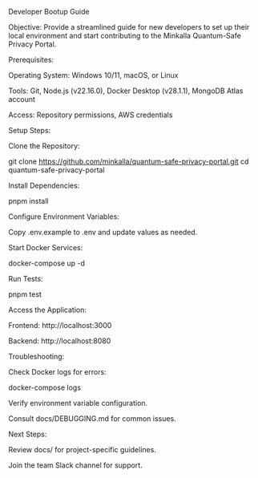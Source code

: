 Developer Bootup Guide

Objective: Provide a streamlined guide for new developers to set up their local environment and start contributing to the Minkalla Quantum-Safe Privacy Portal.

Prerequisites:

Operating System: Windows 10/11, macOS, or Linux

Tools: Git, Node.js (v22.16.0), Docker Desktop (v28.1.1), MongoDB Atlas account

Access: Repository permissions, AWS credentials

Setup Steps:

Clone the Repository:

git clone https://github.com/minkalla/quantum-safe-privacy-portal.git
cd quantum-safe-privacy-portal

Install Dependencies:

pnpm install

Configure Environment Variables:

Copy .env.example to .env and update values as needed.

Start Docker Services:

docker-compose up -d

Run Tests:

pnpm test

Access the Application:

Frontend: http://localhost:3000

Backend: http://localhost:8080

Troubleshooting:

Check Docker logs for errors:

docker-compose logs

Verify environment variable configuration.

Consult docs/DEBUGGING.md for common issues.

Next Steps:

Review docs/ for project-specific guidelines.

Join the team Slack channel for support.